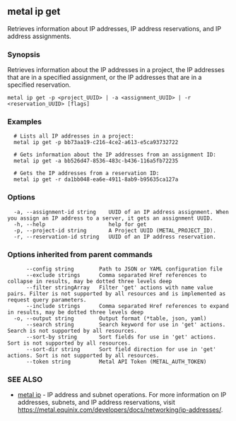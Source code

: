 ## metal ip get

Retrieves information about IP addresses, IP address reservations, and IP address assignments.

### Synopsis

Retrieves information about the IP addresses in a project, the IP addresses that are in a specified assignment, or the IP addresses that are in a specified reservation.

```
metal ip get -p <project_UUID> | -a <assignment_UUID> | -r <reservation_UUID> [flags]
```

### Examples

```
  # Lists all IP addresses in a project:
  metal ip get -p bb73aa19-c216-4ce2-a613-e5ca93732722 

  # Gets information about the IP addresses from an assignment ID:
  metal ip get -a bb526d47-8536-483c-b436-116a5fb72235

  # Gets the IP addresses from a reservation ID:
  metal ip get -r da1bb048-ea6e-4911-8ab9-b95635ca127a
```

### Options

```
  -a, --assignment-id string    UUID of an IP address assignment. When you assign an IP address to a server, it gets an assignment UUID.
  -h, --help                    help for get
  -p, --project-id string       A Project UUID (METAL_PROJECT_ID).
  -r, --reservation-id string   UUID of an IP address reservation.
```

### Options inherited from parent commands

```
      --config string        Path to JSON or YAML configuration file
      --exclude strings      Comma separated Href references to collapse in results, may be dotted three levels deep
      --filter stringArray   Filter 'get' actions with name value pairs. Filter is not supported by all resources and is implemented as request query parameters.
      --include strings      Comma separated Href references to expand in results, may be dotted three levels deep
  -o, --output string        Output format (*table, json, yaml)
      --search string        Search keyword for use in 'get' actions. Search is not supported by all resources.
      --sort-by string       Sort fields for use in 'get' actions. Sort is not supported by all resources.
      --sort-dir string      Sort field direction for use in 'get' actions. Sort is not supported by all resources.
      --token string         Metal API Token (METAL_AUTH_TOKEN)
```

### SEE ALSO

* [metal ip](metal_ip.md)	 - IP address and subnet operations. For more information on IP addresses, subnets, and IP address reservations, visit https://metal.equinix.com/developers/docs/networking/ip-addresses/.

